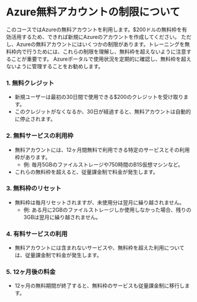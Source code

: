 # Azure無料アカウントの制限について

このコースではAzureの無料アカウントを利用します。$200ドルの無料枠を有効活用するため、できれば新規にAzureのアカウントを作成してください。
ただし、Azureの無料アカウントにはいくつかの制限があります。トレーニングを無料枠内で行うためには、これらの制限を理解し、無料枠を超えないように注意することが重要です。
Azureポータルで使用状況を定期的に確認し、無料枠を超えないように管理することをお勧めします。

### 1. 無料クレジット
- 新規ユーザーは最初の30日間で使用できる\$200のクレジットを受け取ります。
- このクレジットがなくなるか、30日が経過すると、無料アカウントは自動的に停止されます。

### 2. 無料サービスの利用枠
- 無料アカウントには、12ヶ月間無料で利用できる特定のサービスとその利用枠があります。
  - 例: 毎月5GBのファイルストレージや750時間のB1S仮想マシンなど。
- これらの無料枠を超えると、従量課金制で料金が発生します。

### 3. 無料枠のリセット
- 無料枠は毎月リセットされますが、未使用分は翌月に繰り越されません。
  - 例: ある月に2GBのファイルストレージしか使用しなかった場合、残りの3GBは翌月に繰り越されません。

### 4. 有料サービスの利用
- 無料アカウントには含まれないサービスや、無料枠を超えた利用については、従量課金制で料金が発生します。

### 5. 12ヶ月後の料金
- 12ヶ月の無料期間が終了すると、無料枠のサービスも従量課金制に移行します。
